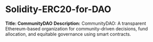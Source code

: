 # Solidity-ERC20-for-DAO
**Title: CommunityDAO**  **Description:** CommunityDAO: A transparent Ethereum-based organization for community-driven decisions, fund allocation, and equitable governance using smart contracts.
